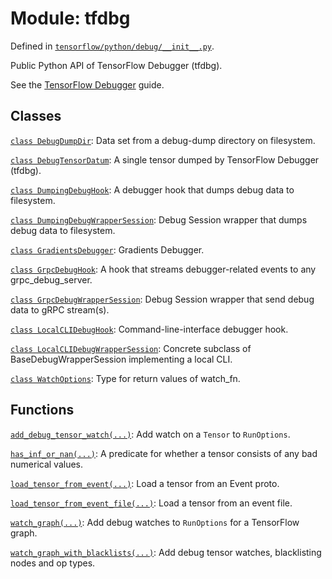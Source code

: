 <div itemscope itemtype="http://developers.google.com/ReferenceObject">
<meta itemprop="name" content="tfdbg" />
</div>

# Module: tfdbg



Defined in [`tensorflow/python/debug/__init__.py`](https://www.tensorflow.org/code/tensorflow/python/debug/__init__.py).

Public Python API of TensorFlow Debugger (tfdbg).

See the [TensorFlow Debugger](../../api_guides/python/tfdbg.md) guide.



## Classes

[`class DebugDumpDir`](./tfdbg/DebugDumpDir.md): Data set from a debug-dump directory on filesystem.

[`class DebugTensorDatum`](./tfdbg/DebugTensorDatum.md): A single tensor dumped by TensorFlow Debugger (tfdbg).

[`class DumpingDebugHook`](./tfdbg/DumpingDebugHook.md): A debugger hook that dumps debug data to filesystem.

[`class DumpingDebugWrapperSession`](./tfdbg/DumpingDebugWrapperSession.md): Debug Session wrapper that dumps debug data to filesystem.

[`class GradientsDebugger`](./tfdbg/GradientsDebugger.md): Gradients Debugger.

[`class GrpcDebugHook`](./tfdbg/GrpcDebugHook.md): A hook that streams debugger-related events to any grpc_debug_server.

[`class GrpcDebugWrapperSession`](./tfdbg/GrpcDebugWrapperSession.md): Debug Session wrapper that send debug data to gRPC stream(s).

[`class LocalCLIDebugHook`](./tfdbg/LocalCLIDebugHook.md): Command-line-interface debugger hook.

[`class LocalCLIDebugWrapperSession`](./tfdbg/LocalCLIDebugWrapperSession.md): Concrete subclass of BaseDebugWrapperSession implementing a local CLI.

[`class WatchOptions`](./tfdbg/WatchOptions.md): Type for return values of watch_fn.

## Functions

[`add_debug_tensor_watch(...)`](./tfdbg/add_debug_tensor_watch.md): Add watch on a `Tensor` to `RunOptions`.

[`has_inf_or_nan(...)`](./tfdbg/has_inf_or_nan.md): A predicate for whether a tensor consists of any bad numerical values.

[`load_tensor_from_event(...)`](./tfdbg/load_tensor_from_event.md): Load a tensor from an Event proto.

[`load_tensor_from_event_file(...)`](./tfdbg/load_tensor_from_event_file.md): Load a tensor from an event file.

[`watch_graph(...)`](./tfdbg/watch_graph.md): Add debug watches to `RunOptions` for a TensorFlow graph.

[`watch_graph_with_blacklists(...)`](./tfdbg/watch_graph_with_blacklists.md): Add debug tensor watches, blacklisting nodes and op types.

